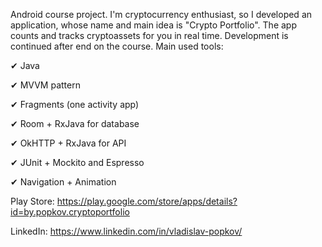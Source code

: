 Android course project.
I'm cryptocurrency enthusiast, so I developed an application, whose name and main idea is "Crypto Portfolio". The app counts and tracks cryptoassets for you in real time.
Development is continued after end on the course.
Main used tools:

✔ Java

✔ MVVM pattern

✔ Fragments (one activity app)

✔ Room + RxJava for database

✔ OkHTTP + RxJava for API

✔ JUnit + Mockito and Espresso

✔ Navigation + Animation

Play Store: https://play.google.com/store/apps/details?id=by.popkov.cryptoportfolio
 
LinkedIn: https://www.linkedin.com/in/vladislav-popkov/
